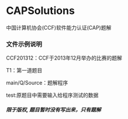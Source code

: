 # CAPSolutions
中国计算机协会(CCF)软件能力认证(CAP)题解

### 文件示例说明
CCF201312：CCF于2013年12月举办的比赛的题解

T1：第一道题目

main/Q/Source：题解程序

test:原题目中需要输入给程序测试的数据

##### 限于版权, 题目暂时没有写出来，只有题解
